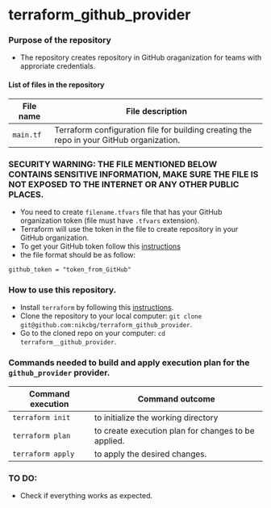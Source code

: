 # terraform_github_provider

### Purpose of the repository 
- The repository creates repository in GitHub oraganization for teams with approriate credentials. 

#### List of files in the repository

File name                            | File description 
------------------------------------ | --------------------------------------------------------------
`main.tf` | Terraform configuration file for building creating the repo in your GitHub organization.


### SECURITY WARNING: THE FILE MENTIONED BELOW CONTAINS SENSITIVE INFORMATION, MAKE SURE THE FILE IS NOT EXPOSED TO THE INTERNET OR ANY OTHER PUBLIC PLACES.
- You need to create `filename.tfvars` file that has your GitHub organization token (file must have `.tfvars` extension). 
- Terraform will use the token in the file to create repository in your GitHub organization.
- To get your GitHub token follow this [instructions](https://help.github.com/articles/creating-a-personal-access-token-for-the-command-line/)
- the file format should be as follow:

```
github_token = "token_from_GitHub"

```

### How to use this repository. 
- Install `terraform` by following this [instructions](https://www.terraform.io/intro/getting-started/install.html).
- Clone the repository to your local computer: `git clone git@github.com:nikcbg/terraform_github_provider`.
- Go to the cloned repo on your computer: `cd terraform__github_provider`.

### Commands needed to build and apply execution plan for the `github_provider` provider.

Command execution                    | Command outcome
------------------------------------ | --------------------------------------------------------------
`terraform init` | to initialize the working directory 
`terraform plan` | to create execution plan for changes to be applied. 
`terraform apply` | to apply the desired changes. 


### TO DO: 
- Check if everything works as expected. 
